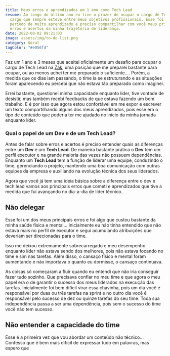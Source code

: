 ```yaml
---
title: Meus erros e aprendizados em 1 ano como Tech Lead
resume: Ao longo do último ano eu tive o prazer de ocupar o cargo de Tech Lead,
  cargo que sempre esteve entre meus objetivos profissionais. Esse foi um
  período de muito aprendizado e preciso compartilhar com você meus principais
  erros e acertos da minha trajetória de liderança.
date: 2022-08-02 09:21:03
image: assets/img/to-do-list.png
category: Geral
tagColor: "#e056fd"
---
```

Faz um 1 ano e 3 meses que aceitei oficialmente um desafio para ocupar o cargo de Tech Lead na [Zak](https://www.zak.app/), uma posição que me preparei bastante para ocupar, ou ao menos achei ter me preparado o suficiente.... Porém, a medida que os dias iam passando, o time ia se estruturando e as situações foram aparecendo eu percebi que não estava tão preparado como imaginei. 

Errei bastante, questionei minha capacidade enquanto líder, tive vontade de desistir, mas também recebi feedbacks de que estava fazendo um bom trabalho. E é por isso que agora estou confortável em me expor e escrever um texto compartilhando alguns dos meus aprendizados, pois esse era o tipo de conteúdo que poderia ter me ajudado no início da minha jornada enquanto líder.

### Qual o papel de um Dev e de um Tech Lead?

Antes de falar sobre erros e acertos é preciso entender quais as diferenças entre um **Dev** e um **Tech Lead**. De maneira bastante prática o **Dev** tem um perfil executor e na grande maioria das vezes não possuem dependências. Enquanto um **Tech Lead** tem a função de liderar uma equipe, conduzindo o time, gerenciando o projeto, mantendo uma boa comunicação com outras equipes da empresa e auxiliando na evolução técnica dos seus liderados.

Agora que você já tem uma ideia básica sobre a diferença entre o dev e tech lead vamos aos principais erros que cometi e aprendizados que tive a medida que fui avançando no dia-a-dia de líder técnico.

## Não delegar

Esse foi um dos meus principais erros e foi algo que custou bastante da minha saúde física e mental... Inicialmente eu não tinha entendido que não estava mais no perfil de executor e segui acumulando atribuições que deveriam ser direcionadas para o time. 

Isso me deixou extremamente sobrecarregado e meu desempenho enquanto líder não estava sendo dos melhores, pois não estava focando no time e sim nas tarefas. Além disso, o cansaço físico e mental foram aumentando e não importava o quanto eu dormisse, o cansaço continuava.

As coisas só começaram a fluir quando eu entendi que não iria conseguir fazer tudo sozinho. Que precisava confiar no meu time e que agora o meu papel era o de garantir o sucesso dos meus liderados na execução das tarefas. Inicialmente foi bem difícil virar essa chavinha, pois um dia você é responsável por duas ou três tarefas na sprint e no outro dia você é responsável pelo sucesso de dez ou quinze tarefas do seu time. Toda sua independência passa a ser uma dependência, pois sem o sucesso do time você não tem sucesso.

## Não entender a capacidade do time







Esse é a primeira vez que vou abordar um conteúdo não técnico... Confesso que é bem mais difícil de expressar tudo em palavras, mas espero que